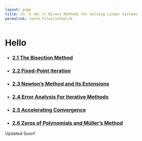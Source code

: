 ```yaml
---
layout: page
title: Ch. 6 <br /> Direct Methods for Solving Linear Systems
permalink: /work_files/school/6
---
```


# Hello
* ### [2.1 The Bisection Method](/work_files/school/128a/2_1)

* ### [2.2 Fixed-Point Iteration](/work_files/school/128a/2_2)

* ### [2.3 Newton’s Method and Its Extensions](/work_files/school/128a/2_3)

* ### [2.4 Error Analysis For Iterative Methods ](/work_files/school/128a/2_4)

* ### [2.5 Accelerating Convergence](/work_files/school/128a/2_5)

* ### [2.6 Zeros of Polynomials and Müller’s Method](/work_files/school/128a/2_6)


Updated Soon!